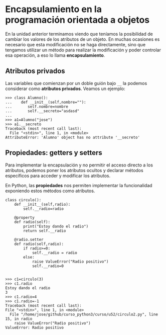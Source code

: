 # Encapsulamiento en la programación orientada a objetos

En la unidad anterior terminamos viendo que teníamos la posibilidad de cambiar los valores de los atributos de un objeto. En muchas ocasiones es necesario que esta modificación no se haga directamente, sino que tengamos utilizar un método para realizar la modificación y poder controlar esa operación, a eso lo llama **encapsulamiento**.

## Atributos privados

Las variables que comienzan por un doble guión bajo `__` la podemos considerar como **atributos privados**. Veamos un ejemplo:

	>>> class Alumno():
	...    def __init__(self,nombre=""):
	...       self.nombre=nombre
	...       self.__secreto="asdasd"
	... 
	>>> a1=Alumno("jose")
	>>> a1.__secreto
	Traceback (most recent call last):
	  File "<stdin>", line 1, in <module>
	AttributeError: 'Alumno' object has no attribute '__secreto'

## Propiedades: getters y setters

Para implementar la encapsulación y no permitir el acceso directo a los atributos, podemos poner los atributos ocultos y declarar métodos específicos para acceder y modificar los atributos.

En Python, las **propiedades** nos permiten implementar la funcionalidad exponiendo estos métodos como atributos.

    class circulo():
    	def __init__(self,radio):
    		self.__radio=radio
    
    	@property
    	def radio(self):
    		print("Estoy dando el radio")
    		return self.__radio	
    
    	@radio.setter
    	def radio(self,radio):
    		if radio>=0:
    			self.__radio = radio
    		else:
    			raise ValueError("Radio positivo")
    			self.__radio=0
    

    >>> c1=circulo(3)
    >>> c1.radio
    Estoy dando el radio
    3
    >>> c1.radio=4
    >>> c1.radio=-1
    Traceback (most recent call last):
    File "<stdin>", line 1, in <module>
      File "/home/jose/github/curso_python3/curso/u52/circulo2.py", line 15, in radio
        raise ValueError("Radio positivo")
    ValueError: Radio positivo
